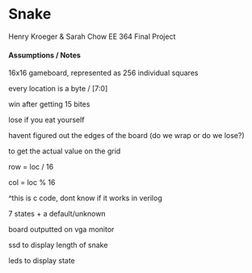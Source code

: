 # Snake
Henry Kroeger & Sarah Chow
EE 364 Final Project

#### Assumptions / Notes
16x16 gameboard, represented as 256 individual squares

every location is a byte / [7:0]

win after getting 15 bites

lose if you eat yourself

havent figured out the edges of the board (do we wrap or do we lose?)


to get the actual value on the grid

row = loc / 16

col = loc % 16

^this is c code, dont know if it works in verilog


7 states + a default/unknown


board outputted on vga monitor

ssd to display length of snake

leds to display state
